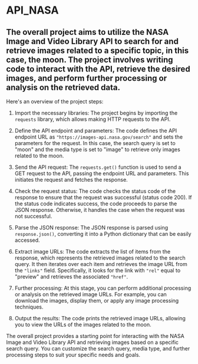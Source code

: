 # API_NASA

## The overall project aims to utilize the NASA Image and Video Library API to search for and retrieve images related to a specific topic, in this case, the moon. The project involves writing code to interact with the API, retrieve the desired images, and perform further processing or analysis on the retrieved data.

Here's an overview of the project steps:

1. Import the necessary libraries: The project begins by importing the `requests` library, which allows making HTTP requests to the API.

2. Define the API endpoint and parameters: The code defines the API endpoint URL as `"https://images-api.nasa.gov/search"` and sets the parameters for the request. In this case, the search query is set to "moon" and the media type is set to "image" to retrieve only images related to the moon.

3. Send the API request: The `requests.get()` function is used to send a GET request to the API, passing the endpoint URL and parameters. This initiates the request and fetches the response.

4. Check the request status: The code checks the status code of the response to ensure that the request was successful (status code 200). If the status code indicates success, the code proceeds to parse the JSON response. Otherwise, it handles the case when the request was not successful.

5. Parse the JSON response: The JSON response is parsed using `response.json()`, converting it into a Python dictionary that can be easily accessed.

6. Extract image URLs: The code extracts the list of items from the response, which represents the retrieved images related to the search query. It then iterates over each item and retrieves the image URL from the `"links"` field. Specifically, it looks for the link with `"rel"` equal to "preview" and retrieves the associated `"href"`.

7. Further processing: At this stage, you can perform additional processing or analysis on the retrieved image URLs. For example, you can download the images, display them, or apply any image processing techniques.

8. Output the results: The code prints the retrieved image URLs, allowing you to view the URLs of the images related to the moon.

The overall project provides a starting point for interacting with the NASA Image and Video Library API and retrieving images based on a specific search query. You can customize the search query, media type, and further processing steps to suit your specific needs and goals.
